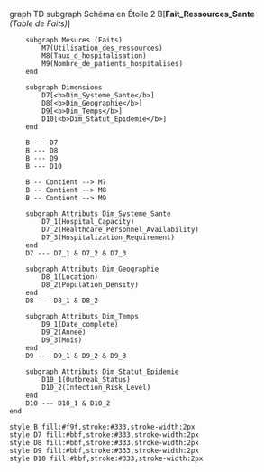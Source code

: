 graph TD
    subgraph Schéma en Étoile 2
        B[<b>Fait_Ressources_Sante</b><br/><i>(Table de Faits)</i>]

        subgraph Mesures (Faits)
            M7(Utilisation_des_ressources)
            M8(Taux_d_hospitalisation)
            M9(Nombre_de_patients_hospitalises)
        end

        subgraph Dimensions
            D7[<b>Dim_Systeme_Sante</b>]
            D8[<b>Dim_Geographie</b>]
            D9[<b>Dim_Temps</b>]
            D10[<b>Dim_Statut_Epidemie</b>]
        end

        B --- D7
        B --- D8
        B --- D9
        B --- D10

        B -- Contient --> M7
        B -- Contient --> M8
        B -- Contient --> M9

        subgraph Attributs Dim_Systeme_Sante
            D7_1(Hospital_Capacity)
            D7_2(Healthcare_Personnel_Availability)
            D7_3(Hospitalization_Requirement)
        end
        D7 --- D7_1 & D7_2 & D7_3

        subgraph Attributs Dim_Geographie
            D8_1(Location)
            D8_2(Population_Density)
        end
        D8 --- D8_1 & D8_2

        subgraph Attributs Dim_Temps
            D9_1(Date_complete)
            D9_2(Annee)
            D9_3(Mois)
        end
        D9 --- D9_1 & D9_2 & D9_3

        subgraph Attributs Dim_Statut_Epidemie
            D10_1(Outbreak_Status)
            D10_2(Infection_Risk_Level)
        end
        D10 --- D10_1 & D10_2
    end

    style B fill:#f9f,stroke:#333,stroke-width:2px
    style D7 fill:#bbf,stroke:#333,stroke-width:2px
    style D8 fill:#bbf,stroke:#333,stroke-width:2px
    style D9 fill:#bbf,stroke:#333,stroke-width:2px
    style D10 fill:#bbf,stroke:#333,stroke-width:2px
